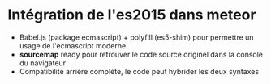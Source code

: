 # Intégration de l'es2015 dans meteor

- Babel.js (package ecmascript) + polyfill (es5-shim) pour permettre un usage de l'ecmascript moderne
- **sourcemap** ready pour retrouver le code source originel dans la console du navigateur
- Compatibilité arrière complète, le code peut hybrider les deux syntaxes